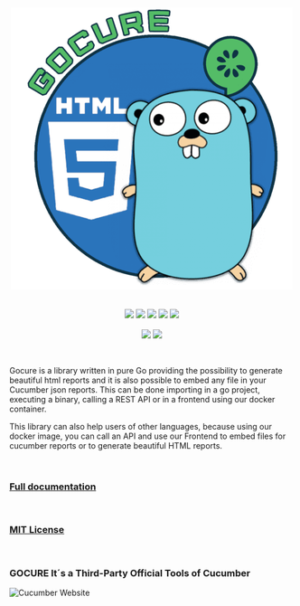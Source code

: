 
<div align="center">

![](/assets/gocure_500.png "gocure")

<br>
<img src="https://img.shields.io/badge/go-%2300ADD8.svg?style=for-the-badge&logo=go&logoColor=white">
<img src="https://img.shields.io/badge/html5-%23E34F26.svg?style=for-the-badge&logo=html5&logoColor=white">
<img src="https://img.shields.io/badge/css3-%231572B6.svg?style=for-the-badge&logo=css3&logoColor=white">
<img src="https://img.shields.io/badge/javascript-%23323330.svg?style=for-the-badge&logo=javascript&logoColor=%23F7DF1E">
<img src="https://img.shields.io/badge/php-%23777BB4.svg?style=for-the-badge&logo=php&logoColor=white">
<br><br>
<a href="#"><img src="https://img.shields.io/badge/build-passing-green"></a>
<a href="https://paypal.me/rodrigoodhin"><img src="https://img.shields.io/badge/donate-PayPal-blue"></a>
</div>

&nbsp;
&nbsp;
&nbsp;

Gocure is a library written in pure Go providing the possibility to generate beautiful html reports and it is also possible to embed any file in your Cucumber json reports. This can be done importing in a go project, executing a binary, calling a REST API or in a frontend using our docker container.

This library can also help users of other languages, because using our docker image, you can call an API and use our Frontend to embed files for cucumber reports or to generate beautiful HTML reports.

&nbsp;
&nbsp;
&nbsp;

### [Full documentation](https://rodrigoodhin.gitlab.io/gocure/)

&nbsp;
&nbsp;
&nbsp;

### [MIT License](/LICENSE)

&nbsp;
&nbsp;
&nbsp;

### GOCURE It´s a Third-Party Official Tools of Cucumber

![Cucumber Website](https://res.cloudinary.com/odhin/image/upload/v1648635100/projects/gocure/cucumber_website_pxdu8d.png)